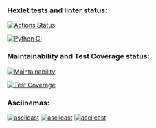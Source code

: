 ### Hexlet tests and linter status:
[![Actions Status](https://github.com/gornah/python-project-50/actions/workflows/hexlet-check.yml/badge.svg)](https://github.com/gornah/python-project-50/actions)

[![Python CI](https://github.com/gornah/python-project-50/actions/workflows/pyci.yml/badge.svg)](https://github.com/gornah/python-project-50/actions/workflows/pyci.yml)

### Maintainability and Test Coverage status:
[![Maintainability](https://api.codeclimate.com/v1/badges/8555f1afe686e95f6630/maintainability)](https://codeclimate.com/github/gornah/python-project-50/maintainability)

[![Test Coverage](https://api.codeclimate.com/v1/badges/8555f1afe686e95f6630/test_coverage)](https://codeclimate.com/github/gornah/python-project-50/test_coverage)

### Asciinemas:
[![asciicast](https://asciinema.org/a/672675.svg)](https://asciinema.org/a/672675)
[![asciicast](https://asciinema.org/a/673120.svg)](https://asciinema.org/a/673120)
[![asciicast](https://asciinema.org/a/673613.svg)](https://asciinema.org/a/673613)